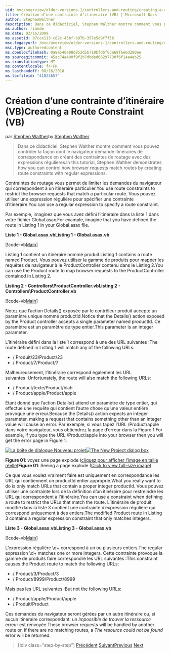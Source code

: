 ```yaml
---
uid: mvc/overview/older-versions-1/controllers-and-routing/creating-a-route-constraint-vb
title: Création d’une contrainte d’itinéraire (VB) | Microsoft Docs
author: StephenWalther
description: Dans ce didacticiel, Stephen Walther montre comment vous pouvez contrôler la façon dont le navigateur demande itinéraires de correspondance en créant des contraintes de routage avec des expressions régulières.
ms.author: riande
ms.date: 02/16/2009
ms.assetid: b7cce113-c82c-45bf-b97b-357e5d9f7f56
msc.legacyurl: /mvc/overview/older-versions-1/controllers-and-routing/creating-a-route-constraint-vb
msc.type: authoredcontent
ms.openlocfilehash: 0a8e540a00d852d5b710bfdbf63a68f6e6d280ee
ms.sourcegitcommit: 45ac74e400f9f2b7dbded66297730f6f14a4eb25
ms.translationtype: MT
ms.contentlocale: fr-FR
ms.lasthandoff: 08/16/2018
ms.locfileid: "41823657"
---
```

<a name="creating-a-route-constraint-vb"></a><span data-ttu-id="1e447-103">Création d’une contrainte d’itinéraire (VB)</span><span class="sxs-lookup"><span data-stu-id="1e447-103">Creating a Route Constraint (VB)</span></span>
====================
<span data-ttu-id="1e447-104">par [Stephen Walther](https://github.com/StephenWalther)</span><span class="sxs-lookup"><span data-stu-id="1e447-104">by [Stephen Walther](https://github.com/StephenWalther)</span></span>

> <span data-ttu-id="1e447-105">Dans ce didacticiel, Stephen Walther montre comment vous pouvez contrôler la façon dont le navigateur demande itinéraires de correspondance en créant des contraintes de routage avec des expressions régulières.</span><span class="sxs-lookup"><span data-stu-id="1e447-105">In this tutorial, Stephen Walther demonstrates how you can control how browser requests match routes by creating route constraints with regular expressions.</span></span>


<span data-ttu-id="1e447-106">Contraintes de routage vous permet de limiter les demandes du navigateur qui correspondent à un itinéraire particulier.</span><span class="sxs-lookup"><span data-stu-id="1e447-106">You use route constraints to restrict the browser requests that match a particular route.</span></span> <span data-ttu-id="1e447-107">Vous pouvez utiliser une expression régulière pour spécifier une contrainte d’itinéraire.</span><span class="sxs-lookup"><span data-stu-id="1e447-107">You can use a regular expression to specify a route constraint.</span></span>

<span data-ttu-id="1e447-108">Par exemple, imaginez que vous avez défini l’itinéraire dans la liste 1 dans votre fichier Global.asax.</span><span class="sxs-lookup"><span data-stu-id="1e447-108">For example, imagine that you have defined the route in Listing 1 in your Global.asax file.</span></span>

<span data-ttu-id="1e447-109">**Liste 1 - Global.asax.vb**</span><span class="sxs-lookup"><span data-stu-id="1e447-109">**Listing 1 - Global.asax.vb**</span></span>

[!code-vb[Main](creating-a-route-constraint-vb/samples/sample1.vb)]

<span data-ttu-id="1e447-110">Listing 1 contient un itinéraire nommé produit.</span><span class="sxs-lookup"><span data-stu-id="1e447-110">Listing 1 contains a route named Product.</span></span> <span data-ttu-id="1e447-111">Vous pouvez utiliser la gamme de produits pour mapper les requêtes de navigateur à le ProductController contenu dans le Listing 2.</span><span class="sxs-lookup"><span data-stu-id="1e447-111">You can use the Product route to map browser requests to the ProductController contained in Listing 2.</span></span>

<span data-ttu-id="1e447-112">**Listing 2 - Controllers\ProductController.vb**</span><span class="sxs-lookup"><span data-stu-id="1e447-112">**Listing 2 - Controllers\ProductController.vb**</span></span>

[!code-vb[Main](creating-a-route-constraint-vb/samples/sample2.vb)]

<span data-ttu-id="1e447-113">Notez que l’action Details() exposée par le contrôleur produit accepte un paramètre unique nommé productId.</span><span class="sxs-lookup"><span data-stu-id="1e447-113">Notice that the Details() action exposed by the Product controller accepts a single parameter named productId.</span></span> <span data-ttu-id="1e447-114">Ce paramètre est un paramètre de type entier.</span><span class="sxs-lookup"><span data-stu-id="1e447-114">This parameter is an integer parameter.</span></span>

<span data-ttu-id="1e447-115">L’itinéraire défini dans la liste 1 correspond à une des URL suivantes :</span><span class="sxs-lookup"><span data-stu-id="1e447-115">The route defined in Listing 1 will match any of the following URLs:</span></span>

- <span data-ttu-id="1e447-116">/ Produit/23</span><span class="sxs-lookup"><span data-stu-id="1e447-116">/Product/23</span></span>
- <span data-ttu-id="1e447-117">/ Product/7</span><span class="sxs-lookup"><span data-stu-id="1e447-117">/Product/7</span></span>

<span data-ttu-id="1e447-118">Malheureusement, l’itinéraire correspond également les URL suivantes :</span><span class="sxs-lookup"><span data-stu-id="1e447-118">Unfortunately, the route will also match the following URLs:</span></span>

- <span data-ttu-id="1e447-119">/ Product/texte</span><span class="sxs-lookup"><span data-stu-id="1e447-119">/Product/blah</span></span>
- <span data-ttu-id="1e447-120">/ Product/apple</span><span class="sxs-lookup"><span data-stu-id="1e447-120">/Product/apple</span></span>

<span data-ttu-id="1e447-121">Étant donné que l’action Details() attend un paramètre de type entier, qui effectue une requête qui contient l’autre chose qu’une valeur entière provoque une erreur.</span><span class="sxs-lookup"><span data-stu-id="1e447-121">Because the Details() action expects an integer parameter, making a request that contains something other than an integer value will cause an error.</span></span> <span data-ttu-id="1e447-122">Par exemple, si vous tapez l’URL /Product/apple dans votre navigateur, vous obtiendrez la page d’erreur dans la Figure 1.</span><span class="sxs-lookup"><span data-stu-id="1e447-122">For example, if you type the URL /Product/apple into your browser then you will get the error page in Figure 1.</span></span>


<span data-ttu-id="1e447-123">[![La boîte de dialogue Nouveau projet](creating-a-route-constraint-vb/_static/image1.jpg)](creating-a-route-constraint-vb/_static/image1.png)</span><span class="sxs-lookup"><span data-stu-id="1e447-123">[![The New Project dialog box](creating-a-route-constraint-vb/_static/image1.jpg)](creating-a-route-constraint-vb/_static/image1.png)</span></span>

<span data-ttu-id="1e447-124">**Figure 01**: voyez une page explode ([cliquez pour afficher l’image en taille réelle](creating-a-route-constraint-vb/_static/image2.png))</span><span class="sxs-lookup"><span data-stu-id="1e447-124">**Figure 01**: Seeing a page explode ([Click to view full-size image](creating-a-route-constraint-vb/_static/image2.png))</span></span>


<span data-ttu-id="1e447-125">Ce que vous voulez vraiment faire est uniquement en correspondance les URL qui contiennent un productId entier approprié.</span><span class="sxs-lookup"><span data-stu-id="1e447-125">What you really want to do is only match URLs that contain a proper integer productId.</span></span> <span data-ttu-id="1e447-126">Vous pouvez utiliser une contrainte lors de la définition d’un itinéraire pour restreindre les URL qui correspondent à l’itinéraire.</span><span class="sxs-lookup"><span data-stu-id="1e447-126">You can use a constraint when defining a route to restrict the URLs that match the route.</span></span> <span data-ttu-id="1e447-127">L’itinéraire de produit modifié dans la liste 3 contient une contrainte d’expression régulière qui correspond uniquement à des entiers.</span><span class="sxs-lookup"><span data-stu-id="1e447-127">The modified Product route in Listing 3 contains a regular expression constraint that only matches integers.</span></span>

<span data-ttu-id="1e447-128">**Liste 3 - Global.asax.vb**</span><span class="sxs-lookup"><span data-stu-id="1e447-128">**Listing 3 - Global.asax.vb**</span></span>

[!code-vb[Main](creating-a-route-constraint-vb/samples/sample3.vb)]

<span data-ttu-id="1e447-129">L’expression régulière \d+ correspond à un ou plusieurs entiers.</span><span class="sxs-lookup"><span data-stu-id="1e447-129">The regular expression \d+ matches one or more integers.</span></span> <span data-ttu-id="1e447-130">Cette contrainte provoque la gamme de produits faire correspondre les URL suivantes :</span><span class="sxs-lookup"><span data-stu-id="1e447-130">This constraint causes the Product route to match the following URLs:</span></span>

- <span data-ttu-id="1e447-131">/ Product/3</span><span class="sxs-lookup"><span data-stu-id="1e447-131">/Product/3</span></span>
- <span data-ttu-id="1e447-132">/ Product/8999</span><span class="sxs-lookup"><span data-stu-id="1e447-132">/Product/8999</span></span>

<span data-ttu-id="1e447-133">Mais pas les URL suivantes :</span><span class="sxs-lookup"><span data-stu-id="1e447-133">But not the following URLs:</span></span>

- <span data-ttu-id="1e447-134">/ Product/apple</span><span class="sxs-lookup"><span data-stu-id="1e447-134">/Product/apple</span></span>
- <span data-ttu-id="1e447-135">/ Produit</span><span class="sxs-lookup"><span data-stu-id="1e447-135">/Product</span></span>

<span data-ttu-id="1e447-136">Ces demandes du navigateur seront gérées par un autre itinéraire ou, si aucun itinéraire correspondant, un *Impossible de trouver la ressource* erreur est renvoyée.</span><span class="sxs-lookup"><span data-stu-id="1e447-136">These browser requests will be handled by another route or, if there are no matching routes, a *The resource could not be found* error will be returned.</span></span>

> [!div class="step-by-step"]
> <span data-ttu-id="1e447-137">[Précédent](creating-custom-routes-vb.md)
> [Suivant](creating-a-custom-route-constraint-vb.md)</span><span class="sxs-lookup"><span data-stu-id="1e447-137">[Previous](creating-custom-routes-vb.md)
[Next](creating-a-custom-route-constraint-vb.md)</span></span>

